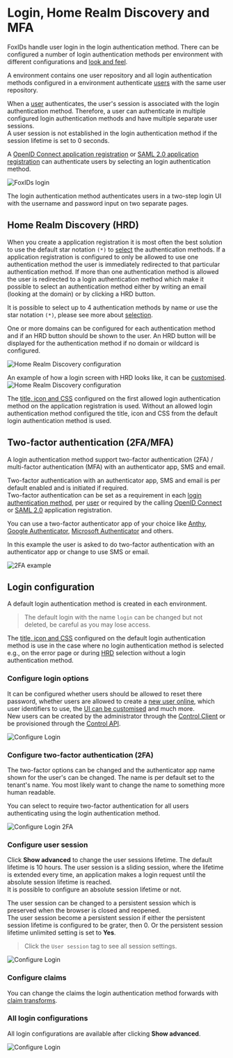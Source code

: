 # Login, Home Realm Discovery and MFA
FoxIDs handle user login in the login authentication method. There can be configured a number of login authentication methods per environment with different configurations and [look and feel](customisation.md).

A environment contains one user repository and all login authentication methods configured in a environment authenticate [users](users.md#internal-users) with the same user repository.

When a [user](users.md#internal-users) authenticates, the user's session is associated with the login authentication method. Therefore, a user can authenticate in multiple configured login authentication methods and have multiple separate user sessions.  
A user session is not established in the login authentication method if the session lifetime is set to 0 seconds.

A [OpenID Connect application registration](app-reg-oidc.md) or [SAML 2.0 application registration](app-reg-saml-2.0.md) can authenticate users by selecting an login authentication method.

![FoxIDs login](images/connections-login.svg)

The login authentication method authenticates users in a two-step login UI with the username and password input on two separate pages.

## Home Realm Discovery (HRD)
When you create a application registration it is most often the best solution to use the default star notation `(*)` to [select](index.md#selection-by-url) the authentication methods. 
If a application registration is configured to only be allowed to use one authentication method the user is immediately redirected to that particular authentication method. 
If more than one authentication method is allowed the user is redirected to a login authentication method which make it possible to select an authentication method either by writing an email (looking at the domain) or by clicking a HRD button.

It is possible to select up to 4 authentication methods by name or use the star notation `(*)`, please see more about [selection](index.md#selection-by-url).

One or more domains can be configured for each authentication method and if an HRD button should be shown to the user. An HRD button will be displayed for the authentication method if no domain or wildcard is configured.

![Home Realm Discovery configuration](images/configure-login-hrd.png)

An example of how a login screen with HRD looks like, it can be [customised](title-icon-css.md).
![Home Realm Discovery configuration](images/configure-login-hrd-example.png)

The [title, icon and CSS](title-icon-css.md) configured on the first allowed login authentication method on the application registration is used. Without an allowed login authentication method configured the title, icon and CSS from the default login authentication method is used.

## Two-factor authentication (2FA/MFA)
A login authentication method support two-factor authentication (2FA) / multi-factor authentication (MFA) with an authenticator app, SMS and email.

Two-factor authentication with an authenticator app, SMS and email is per default enabled and is initiated if required.  
Two-factor authentication can be set as a requirement in each [login authentication method](login.md#configure-two-factor-authentication-2fa), per [user](users.md#multi-factor-authentication-mfa) or required by the calling [OpenID Connect](app-reg-oidc.md#require-multi-factor-authentication-mfa) or [SAML 2.0](app-reg-saml-2.0.md#require-multi-factor-authentication-mfa) application registration.  

You can use a two-factor authenticator app of your choice like [Anthy](https://authy.com/), [Google Authenticator](https://support.google.com/accounts/answer/1066447), [Microsoft Authenticator](https://www.microsoft.com/en-us/security/mobile-authenticator-app) and others.

In this example the user is asked to do two-factor authentication with an authenticator app or change to use SMS or email.

![2FA example](images/configure-login-2fa-example.png)

## Login configuration
A default login authentication method is created in each environment. 

> The default login with the name `login` can be changed but not deleted, be careful as you may lose access.

The [title, icon and CSS](title-icon-css.md) configured on the default login authentication method is use in the case where no login authentication method is selected e.g., on the error page or during [HRD](#home-realm-discovery-hrd) selection without a login authentication method.

### Configure login options
It can be configured whether users should be allowed to reset there password, whether users are allowed to create a [new user online](users.md#internal-users), which user identifiers to use, the [UI can be customised](title-icon-css.md) and much more.  
New users can be created by the administrator through the [Control Client](control.md#foxids-control-client) or be provisioned through the [Control API](control.md#foxids-control-api).

![Configure Login](images/configure-login.png)

### Configure two-factor authentication (2FA)
The two-factor options can be changed and the authenticator app name shown for the user's can be changed. The name is per default set to the tenant's name. You most likely want to change the name to something more human readable.

You can select to require two-factor authentication for all users authenticating using the login authentication method. 

![Configure Login 2FA](images/configure-login-2fa.png)

### Configure user session
Click **Show advanced** to change the user sessions lifetime. The default lifetime is 10 hours. 
The user session is a sliding session, where the lifetime is extended every time, an application makes a login request until the absolute session lifetime is reached.  
It is possible to configure an absolute session lifetime or not.

The user session can be changed to a persistent session which is preserved when the browser is closed and reopened.  
The user session become a persistent session if either the persistent session lifetime is configured to be grater, then 0. Or the persistent session lifetime unlimited setting is set to **Yes**.

> Click the `User session` tag to see all session settings.

![Configure Login](images/configure-login-session.png)

### Configure claims
You can change the claims the login authentication method forwards with [claim transforms](claim-transform.md).

### All login configurations
All login configurations are available after clicking **Show advanced**.

![Configure Login](images/configure-login-advanced.png)
